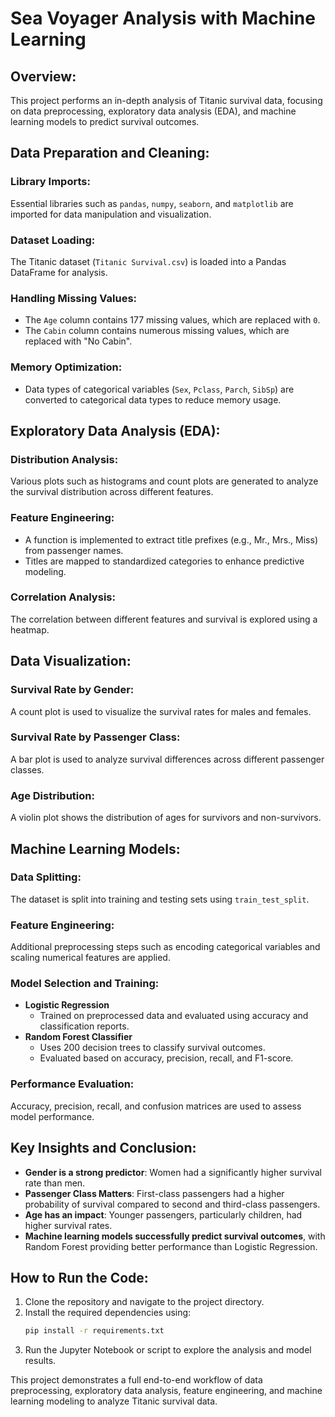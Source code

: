 # Sea Voyager Analysis with Machine Learning
 
## Overview:
This project performs an in-depth analysis of Titanic survival data, focusing on data preprocessing, exploratory data analysis (EDA), and machine learning models to predict survival outcomes.
 
## Data Preparation and Cleaning:

### Library Imports:
Essential libraries such as `pandas`, `numpy`, `seaborn`, and `matplotlib` are imported for data manipulation and visualization.

### Dataset Loading:
The Titanic dataset (`Titanic Survival.csv`) is loaded into a Pandas DataFrame for analysis.

### Handling Missing Values:
- The `Age` column contains 177 missing values, which are replaced with `0`.
- The `Cabin` column contains numerous missing values, which are replaced with "No Cabin".

### Memory Optimization:
- Data types of categorical variables (`Sex`, `Pclass`, `Parch`, `SibSp`) are converted to categorical data types to reduce memory usage.

## Exploratory Data Analysis (EDA):

### Distribution Analysis:
Various plots such as histograms and count plots are generated to analyze the survival distribution across different features.

### Feature Engineering:
- A function is implemented to extract title prefixes (e.g., Mr., Mrs., Miss) from passenger names.
- Titles are mapped to standardized categories to enhance predictive modeling.

### Correlation Analysis:
The correlation between different features and survival is explored using a heatmap.

## Data Visualization:

### Survival Rate by Gender:
A count plot is used to visualize the survival rates for males and females.

### Survival Rate by Passenger Class:
A bar plot is used to analyze survival differences across different passenger classes.

### Age Distribution:
A violin plot shows the distribution of ages for survivors and non-survivors.

## Machine Learning Models:

### Data Splitting:
The dataset is split into training and testing sets using `train_test_split`.

### Feature Engineering:
Additional preprocessing steps such as encoding categorical variables and scaling numerical features are applied.

### Model Selection and Training:
- **Logistic Regression**
  - Trained on preprocessed data and evaluated using accuracy and classification reports.
- **Random Forest Classifier**
  - Uses 200 decision trees to classify survival outcomes.
  - Evaluated based on accuracy, precision, recall, and F1-score.

### Performance Evaluation:
Accuracy, precision, recall, and confusion matrices are used to assess model performance.

## Key Insights and Conclusion:

- **Gender is a strong predictor**: Women had a significantly higher survival rate than men.
- **Passenger Class Matters**: First-class passengers had a higher probability of survival compared to second and third-class passengers.
- **Age has an impact**: Younger passengers, particularly children, had higher survival rates.
- **Machine learning models successfully predict survival outcomes**, with Random Forest providing better performance than Logistic Regression.

## How to Run the Code:
1. Clone the repository and navigate to the project directory.
2. Install the required dependencies using:
   ```bash
   pip install -r requirements.txt
   ```
3. Run the Jupyter Notebook or script to explore the analysis and model results.

This project demonstrates a full end-to-end workflow of data preprocessing, exploratory data analysis, feature engineering, and machine learning modeling to analyze Titanic survival data.

